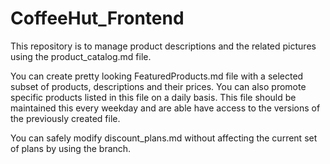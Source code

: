 # CoffeeHut_Frontend

This repository is to manage product descriptions and the related pictures using the product_catalog.md file.

You can create pretty looking FeaturedProducts.md file with a selected subset of products, descriptions and their prices. 
You can also promote specific products listed in this file on a daily basis. This file should be maintained this every weekday and are able have access to the versions of the previously created file.

You can safely modify discount_plans.md without affecting the current set of plans by using the branch.
